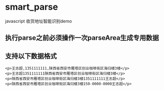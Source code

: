 # smart_parse
javascript 收货地址智能识别demo
## 执行parse之前必须操作一次parseArea生成专用数据
## 支持以下数据格式
```
<p>王志超,1351111111,陕西省西安市雁塔区创业咖啡街区海归楼3楼</p>
<p>王志超1351111111陕西省西安市雁塔区创业咖啡街区海归楼3楼</p>
<p>陕西省西安市雁塔区创业咖啡街区海归楼3楼1351111111王志超</p>
<p>陕西省西安市雁塔区创业咖啡街区海归楼3楼150-0000-0000王志超</p>
```
